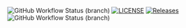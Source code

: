 ![GitHub Workflow Status (branch)](https://img.shields.io/github/actions/workflow/status/Arran202/sem/main.yml?branch=main)
[![LICENSE](https://img.shields.io/github/license/Arran202/sem.svg?style=flat-square)](https://github.com/Arran202/sem/blob/master/LICENSE)
[![Releases](https://img.shields.io/github/release/Arran202/sem/all.svg?style=flat-square)](https://github.com/Arran202/sem/releases)
![GitHub Workflow Status (branch)](https://img.shields.io/github/actions/workflow/status/arran202/sem/main.yml?branch=develop)